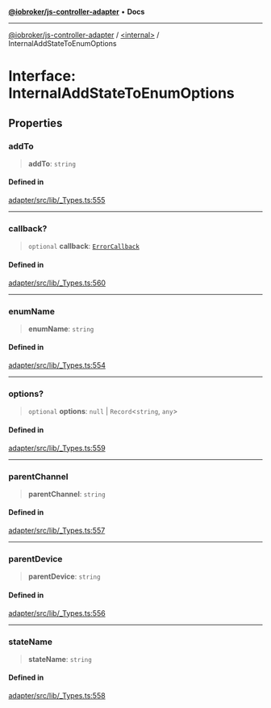 [**@iobroker/js-controller-adapter**](../../README.md) • **Docs**

***

[@iobroker/js-controller-adapter](../../globals.md) / [\<internal\>](../README.md) / InternalAddStateToEnumOptions

# Interface: InternalAddStateToEnumOptions

## Properties

### addTo

> **addTo**: `string`

#### Defined in

[adapter/src/lib/\_Types.ts:555](https://github.com/ioBroker/ioBroker.js-controller/blob/6c3a3884e29c4b6f03de102d699f9813dd546c7d/packages/adapter/src/lib/_Types.ts#L555)

***

### callback?

> `optional` **callback**: [`ErrorCallback`](../type-aliases/ErrorCallback.md)

#### Defined in

[adapter/src/lib/\_Types.ts:560](https://github.com/ioBroker/ioBroker.js-controller/blob/6c3a3884e29c4b6f03de102d699f9813dd546c7d/packages/adapter/src/lib/_Types.ts#L560)

***

### enumName

> **enumName**: `string`

#### Defined in

[adapter/src/lib/\_Types.ts:554](https://github.com/ioBroker/ioBroker.js-controller/blob/6c3a3884e29c4b6f03de102d699f9813dd546c7d/packages/adapter/src/lib/_Types.ts#L554)

***

### options?

> `optional` **options**: `null` \| `Record`\<`string`, `any`\>

#### Defined in

[adapter/src/lib/\_Types.ts:559](https://github.com/ioBroker/ioBroker.js-controller/blob/6c3a3884e29c4b6f03de102d699f9813dd546c7d/packages/adapter/src/lib/_Types.ts#L559)

***

### parentChannel

> **parentChannel**: `string`

#### Defined in

[adapter/src/lib/\_Types.ts:557](https://github.com/ioBroker/ioBroker.js-controller/blob/6c3a3884e29c4b6f03de102d699f9813dd546c7d/packages/adapter/src/lib/_Types.ts#L557)

***

### parentDevice

> **parentDevice**: `string`

#### Defined in

[adapter/src/lib/\_Types.ts:556](https://github.com/ioBroker/ioBroker.js-controller/blob/6c3a3884e29c4b6f03de102d699f9813dd546c7d/packages/adapter/src/lib/_Types.ts#L556)

***

### stateName

> **stateName**: `string`

#### Defined in

[adapter/src/lib/\_Types.ts:558](https://github.com/ioBroker/ioBroker.js-controller/blob/6c3a3884e29c4b6f03de102d699f9813dd546c7d/packages/adapter/src/lib/_Types.ts#L558)

